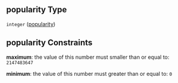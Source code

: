 ## popularity Type

`integer` ([popularity](character-properties-popularity.md))

## popularity Constraints

**maximum**: the value of this number must smaller than or equal to: `2147483647`

**minimum**: the value of this number must greater than or equal to: `0`
